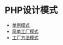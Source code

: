 # PHP设计模式

* [单例模式](https://github.com/chenjiacheng/php-design-patterns/tree/master/Singleton)
* [简单工厂模式](https://github.com/chenjiacheng/php-design-patterns/tree/master/SimpleFactory)
* [工厂方法模式](https://github.com/chenjiacheng/php-design-patterns/tree/master/FactoryMethod)